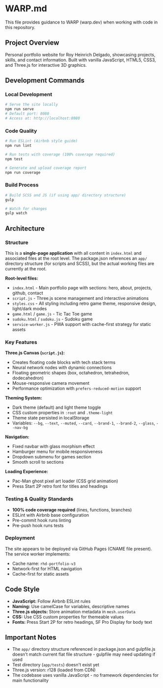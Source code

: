 # WARP.md

This file provides guidance to WARP (warp.dev) when working with code in this repository.

## Project Overview

Personal portfolio website for Roy Heinrich Delgado, showcasing projects, skills, and contact information. Built with vanilla JavaScript, HTML5, CSS3, and Three.js for interactive 3D graphics.

## Development Commands

### Local Development
```bash
# Serve the site locally
npm run serve
# Default port: 8080
# Access at: http://localhost:8080
```

### Code Quality
```bash
# Run ESLint (Airbnb style guide)
npm run lint

# Run tests with coverage (100% coverage required)
npm test

# Generate and upload coverage report
npm run coverage
```

### Build Process
```bash
# Build SCSS and JS (if using app/ directory structure)
gulp

# Watch for changes
gulp watch
```

## Architecture

### Structure
This is a **single-page application** with all content in `index.html` and associated files at the root level. The package.json references an `app/` directory structure (for scripts and SCSS), but the actual working files are currently at the root.

**Root-level files:**
- `index.html` - Main portfolio page with sections: hero, about, projects, github, contact
- `script.js` - Three.js scene management and interactive animations
- `styles.css` - All styling including retro game theme, responsive design, light/dark modes
- `game.html` / `game.js` - Tic Tac Toe game
- `sudoku.html` / `sudoku.js` - Sudoku game
- `service-worker.js` - PWA support with cache-first strategy for static assets

### Key Features

**Three.js Canvas (`script.js`):**
- Creates floating code blocks with tech stack terms
- Neural network nodes with dynamic connections
- Floating geometric shapes (box, octahedron, tetrahedron, dodecahedron)
- Mouse-responsive camera movement
- Performance optimization with `prefers-reduced-motion` support

**Theming System:**
- Dark theme (default) and light theme toggle
- CSS custom properties in `:root` and `.theme-light`
- Theme state persisted in localStorage
- Variables: `--bg`, `--text`, `--muted`, `--card`, `--brand-1`, `--brand-2`, `--glass`, `--nav-bg`

**Navigation:**
- Fixed navbar with glass morphism effect
- Hamburger menu for mobile responsiveness
- Dropdown submenu for games section
- Smooth scroll to sections

**Loading Experience:**
- Pac-Man ghost pixel art loader (CSS grid animation)
- Press Start 2P retro font for titles and headings

### Testing & Quality Standards

- **100% code coverage required** (lines, functions, branches)
- ESLint with Airbnb base configuration
- Pre-commit hook runs linting
- Pre-push hook runs tests

### Deployment

The site appears to be deployed via GitHub Pages (CNAME file present). The service worker implements:
- Cache name: `rhd-portfolio-v3`
- Network-first for HTML navigation
- Cache-first for static assets

## Code Style

- **JavaScript:** Follow Airbnb ESLint rules
- **Naming:** Use camelCase for variables, descriptive names
- **Three.js objects:** Store animation metadata in `mesh.userData`
- **CSS:** Use CSS custom properties for themeable values
- **Fonts:** Press Start 2P for retro headings, SF Pro Display for body text

## Important Notes

- The `app/` directory structure referenced in package.json and gulpfile.js doesn't match current flat file structure - gulpfile may need updating if used
- Test directory (`app/tests`) doesn't exist yet
- Three.js version: r128 (loaded from CDN)
- The codebase uses vanilla JavaScript - no framework dependencies for main functionality
